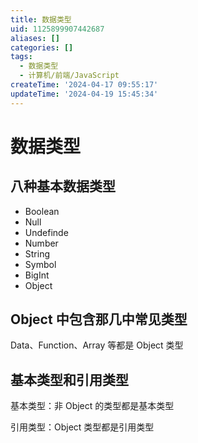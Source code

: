 ```yaml
---
title: 数据类型
uid: 1125899907442687
aliases: []
categories: []
tags:
  - 数据类型
  - 计算机/前端/JavaScript
createTime: '2024-04-17 09:55:17'
updateTime: '2024-04-19 15:45:34'
---
```


# 数据类型

## 八种基本数据类型

- Boolean
- Null
- Undefinde
- Number
- String
- Symbol
- BigInt
- Object

## Object 中包含那几中常见类型

Data、Function、Array 等都是 Object 类型

## 基本类型和引用类型

基本类型：非 Object 的类型都是基本类型

引用类型：Object 类型都是引用类型
